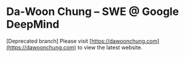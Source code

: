 # Da-Woon Chung – SWE @ Google DeepMind

[Deprecated branch] Please visit [https://dawoonchung.com](https://dawoonchung.com) to view the latest website.
